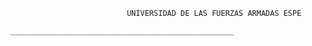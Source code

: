                               UNIVERSIDAD DE LAS FUERZAS ARMADAS ESPE
                              __________________________________________________
